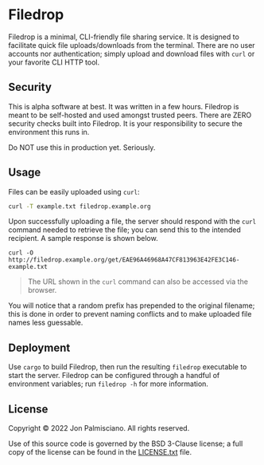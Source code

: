 # Filedrop

Filedrop is a minimal, CLI-friendly file sharing service. It is designed to
facilitate quick file uploads/downloads from the terminal. There are no user
accounts nor authentication; simply upload and download files with `curl` or
your favorite CLI HTTP tool.

## Security

This is alpha software at best. It was written in a few hours. Filedrop is meant
to be self-hosted and used amongst trusted peers. There are ZERO security
checks built into Filedrop. It is your responsibility to secure the environment
this runs in.

Do NOT use this in production yet. Seriously.

## Usage

Files can be easily uploaded using `curl`:

```sh
curl -T example.txt filedrop.example.org
```

Upon successfully uploading a file, the server should respond with the `curl`
command needed to retrieve the file; you can send this to the intended
recipient. A sample response is shown below.

```
curl -O http://filedrop.example.org/get/EAE96A46968A47CF813963E42FE3C146-example.txt
```

> The URL shown in the `curl` command can also be accessed via the browser.

You will notice that a random prefix has prepended to the original filename;
this is done in order to prevent naming conflicts and to make uploaded file
names less guessable.

## Deployment

Use `cargo` to build Filedrop, then run the resulting `filedrop` executable to
start the server. Filedrop can be configured through a handful of environment
variables; run `filedrop -h` for more information.

## License

Copyright &copy; 2022 Jon Palmisciano. All rights reserved.

Use of this source code is governed by the BSD 3-Clause license; a full copy of
the license can be found in the [LICENSE.txt](LICENSE.txt) file.
